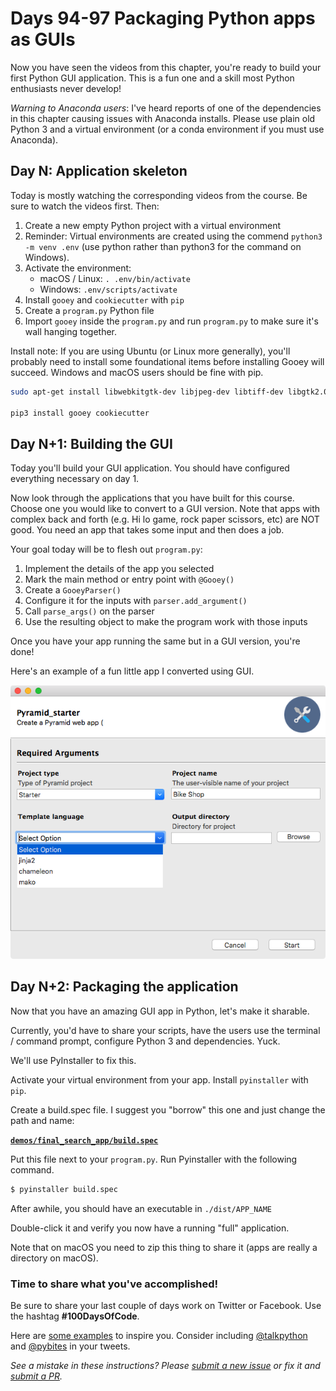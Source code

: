 # Days 94-97 Packaging Python apps as GUIs

Now you have seen the videos from this chapter, you're ready to build your first Python GUI application. This is a fun one and a skill most Python enthusiasts never develop!

*Warning to Anaconda users*: I've heard reports of one of the dependencies in this chapter causing issues with Anaconda installs. Please use plain old Python 3 and a virtual environment (or a conda environment if you must use Anaconda).

## Day N: Application skeleton

Today is mostly watching the corresponding videos from the course. Be sure to watch the videos first. Then:

1. Create a new empty Python project with a virtual environment
2. Reminder: Virtual environments are created using the commend `python3 -m venv .env` (use python rather than python3 for the command on Windows).
3. Activate the environment:
	* macOS / Linux: `. .env/bin/activate`
	* Windows: `.env/scripts/activate`
6. Install `gooey` and `cookiecutter` with `pip`
7. Create a `program.py` Python file
8. Import `gooey` inside the `program.py` and run `program.py` to make sure it's wall hanging together.

Install note: If you are using Ubuntu (or Linux more generally), you'll probably need to install some foundational items before installing Gooey will succeed. Windows and macOS users should be fine with pip.

```bash
sudo apt-get install libwebkitgtk-dev libjpeg-dev libtiff-dev libgtk2.0-dev libsdl1.2-dev freeglut3 freeglut3-dev libnotify-dev libgstreamerd-3-dev

pip3 install gooey cookiecutter
```

## Day N+1: Building the GUI

Today you'll build your GUI application. You should have configured everything necessary on day 1. 

Now look through the applications that you have built for this course. Choose one you would like to convert to a GUI version. Note that apps with complex back and forth (e.g. Hi lo game, rock paper scissors, etc) are NOT good. You need an app that takes some input and then does a job.

Your goal today will be to flesh out `program.py`:

1. Implement the details of the app you selected
2. Mark the main method or entry point with `@Gooey()`
3. Create a `GooeyParser()`
4. Configure it for the inputs with `parser.add_argument()`
5. Call `parse_args()` on the parser
6. Use the resulting object to make the program work with those inputs

Once you have your app running the same but in a GUI version, you're done!

Here's an example of a fun little app I converted using GUI.

![Pyramid starter app, based on Gooey](readme_resources/app.png)

## Day N+2: Packaging the application

Now that you have an amazing GUI app in Python, let's make it sharable. 

Currently, you'd have to share your scripts, have the users use the terminal / command prompt, configure Python 3 and dependencies. Yuck.

We'll use PyInstaller to fix this.

Activate your virtual environment from your app. Install `pyinstaller` with `pip`.

Create a build.spec file. I suggest you "borrow" this one and just change the path and name:

[**`demos/final_search_app/build.spec`**](demos/final_search_app/build.spec)

Put this file next to your `program.py`. Run Pyinstaller with the following command.

```bash
$ pyinstaller build.spec
```

After awhile, you should have an executable in `./dist/APP_NAME`

Double-click it and verify you now have a running "full" application. 

Note that on macOS you need to zip this thing to share it (apps are really a directory on macOS).

### Time to share what you've accomplished!

Be sure to share your last couple of days work on Twitter or Facebook. Use the hashtag **#100DaysOfCode**. 

Here are [some examples](https://twitter.com/search?q=%23100DaysOfCode) to inspire you. Consider including [@talkpython](https://twitter.com/talkpython) and [@pybites](https://twitter.com/pybites) in your tweets.

*See a mistake in these instructions? Please [submit a new issue](https://github.com/talkpython/100daysofcode-with-python-course/issues) or fix it and [submit a PR](https://github.com/talkpython/100daysofcode-with-python-course/pulls).*
